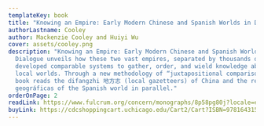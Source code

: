 ```yaml
---
templateKey: book
title: "Knowing an Empire: Early Modern Chinese and Spanish Worlds in Dialogue"
authorLastname: Cooley
author: Mackenzie Cooley and Huiyi Wu
cover: assets/cooley.png
description: "Knowing an Empire: Early Modern Chinese and Spanish Worlds in
  Dialogue unveils how these two vast empires, separated by thousands of miles,
  developed comparable systems to gather, order, and wield knowledge about their
  local worlds. Through a new methodology of “juxtapositional comparison,” the
  book reads the difangzhi 地方志 (local gazetteers) of China and the relaciones
  geográficas of the Spanish world in parallel."
orderOnPage: 2
readLink: https://www.fulcrum.org/concern/monographs/8p58pg80j?locale=en
buyLink: https://cdcshoppingcart.uchicago.edu/Cart2/Cart?ISBN=9781643150765&PRESS=lever
---
```

